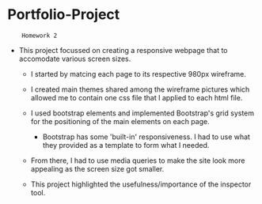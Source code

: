 # Portfolio-Project
        Homework 2

* This project focussed on creating a responsive webpage that to accomodate various screen sizes.

    *  I started by matcing each page to its respective 980px wireframe.

    * I created main themes shared among the wireframe pictures which allowed me to contain one css file that I applied to each html file.

    * I used bootstrap elements and implemented Bootstrap's grid system for the positioning of the main elements on each page.

        * Bootstrap has some 'built-in' responsiveness. I had to use what they provided as a template to form what I needed.

    * From there, I had to use media queries to make the site look more appealing as the screen size got smaller. 

    * This project highlighted the usefulness/importance of the inspector tool.
